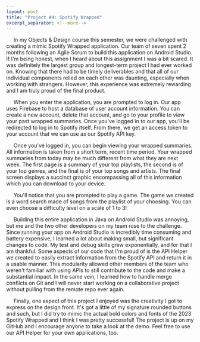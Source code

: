 ```yaml
---
layout: post
title: "Project #4: Spotify Wrapped"
excerpt_separator: <!--more-->
---
```

&nbsp;&nbsp;&nbsp;&nbsp; In my Objects & Design course this semester, we were challenged with creating a mimic Spotify Wrapped application. Our team of seven spent 2 months following an Agile Scrum to build this application on Android Studio. <!--more--> If I'm being honest, when I heard about this assignment I was a bit scared. It was definitely the largest group and longest-term project I had ever worked on. Knowing that there had to be timely deliverables and that all of our individual components relied on each other was daunting, especially when working with strangers. However, this experience was extremely rewarding and I am truly proud of the final product. 

&nbsp;&nbsp;&nbsp;&nbsp; When you enter the application, you are prompted to log in. Our app uses Firebase to host a database of user account information. You can create a new account, delete that account, and go to your profile to view your past wrapped summaries. Once you've logged in to our app, you'll be redirected to log in to Spotify itself. From there, we get an access token to your account that we can use as our Spotify API key. 
	
&nbsp;&nbsp;&nbsp;&nbsp; Once you've logged in, you can begin viewing your wrapped summaries. All information is taken from a short term, recent time period. Your wrapped summaries from today may be much different from what they are next week. The first page is a summary of your top playlists, the second is of your top genres, and the final is of your top songs and artists. The final screen displays a succinct graphic encompassing all of this information which you can download to your device. 

&nbsp;&nbsp;&nbsp;&nbsp; You'll notice that you are prompted to play a game. The game we created is a word search made of songs from the playlist of your choosing. You can even choose a difficulty level on a scale of 1 to 3!

&nbsp;&nbsp;&nbsp;&nbsp; Building this entire application in Java on Android Studio was annoying, but me and the two other developers on my team rose to the challenge. Since running your app on Android Studio is incredibly time consuming and battery expensive, I learned a lot about making small, but significant changes to code. My test and debug skills grew exponentially, and for that I am thankful. Some aspects of our code that I'm proud of is the API Helper we created to easily extract information from the Spotify API and return it in a usable manner. This modularity allowed other members of the team who weren't familiar with using APIs to still contribute to the code and make a substantial impact. In the same vein, I learned how to handle merge conflicts on Git and I will never start working on a collaborative project without pulling from the remote repo ever again. 

&nbsp;&nbsp;&nbsp;&nbsp; Finally, one aspect of this project I enjoyed was the creativity I got to express on the design front. It's got a little of my signature rounded buttons and such, but I did try to mimic the actual bold colors and fonts of the 2023 Spotify Wrapped and I think I was pretty successful! The project is up on my GitHub and I encourage anyone to take a look at the demo. Feel free to use our API Helper for your own applications, too.